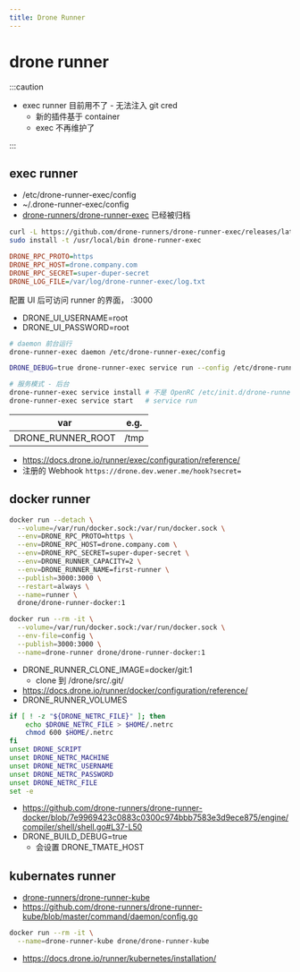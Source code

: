 ```yaml
---
title: Drone Runner
---
```


# drone runner


:::caution

- exec runner 目前用不了 - 无法注入 git cred
  - 新的插件基于 container
  - exec 不再维护了

:::


## exec runner

- /etc/drone-runner-exec/config
- ~/.drone-runner-exec/config
- [drone-runners/drone-runner-exec](https://github.com/drone-runners/drone-runner-exec) 已经被归档

```bash
curl -L https://github.com/drone-runners/drone-runner-exec/releases/latest/download/drone_runner_exec_linux_amd64.tar.gz | tar zx
sudo install -t /usr/local/bin drone-runner-exec
```

```ini
DRONE_RPC_PROTO=https
DRONE_RPC_HOST=drone.company.com
DRONE_RPC_SECRET=super-duper-secret
DRONE_LOG_FILE=/var/log/drone-runner-exec/log.txt
```

配置 UI 后可访问 runner 的界面， :3000

- DRONE_UI_USERNAME=root
- DRONE_UI_PASSWORD=root

```bash
# daemon 前台运行
drone-runner-exec daemon /etc/drone-runner-exec/config

DRONE_DEBUG=true drone-runner-exec service run --config /etc/drone-runner-exec/config

# 服务模式 - 后台
drone-runner-exec service install # 不是 OpenRC /etc/init.d/drone-runner-exec
drone-runner-exec service start   # service run
```

| var               | e.g. |
| ----------------- | ---- |
| DRONE_RUNNER_ROOT | /tmp |

- https://docs.drone.io/runner/exec/configuration/reference/
- 注册的 Webhook `https://drone.dev.wener.me/hook?secret=`

## docker runner

```bash
docker run --detach \
  --volume=/var/run/docker.sock:/var/run/docker.sock \
  --env=DRONE_RPC_PROTO=https \
  --env=DRONE_RPC_HOST=drone.company.com \
  --env=DRONE_RPC_SECRET=super-duper-secret \
  --env=DRONE_RUNNER_CAPACITY=2 \
  --env=DRONE_RUNNER_NAME=first-runner \
  --publish=3000:3000 \
  --restart=always \
  --name=runner \
  drone/drone-runner-docker:1

docker run --rm -it \
  --volume=/var/run/docker.sock:/var/run/docker.sock \
  --env-file=config \
  --publish=3000:3000 \
  --name=drone-runner drone/drone-runner-docker:1
```

- DRONE_RUNNER_CLONE_IMAGE=docker/git:1
  - clone 到 /drone/src/.git/
- https://docs.drone.io/runner/docker/configuration/reference/
- DRONE_RUNNER_VOLUMES


```bash
if [ ! -z "${DRONE_NETRC_FILE}" ]; then
	echo $DRONE_NETRC_FILE > $HOME/.netrc
	chmod 600 $HOME/.netrc
fi
unset DRONE_SCRIPT
unset DRONE_NETRC_MACHINE
unset DRONE_NETRC_USERNAME
unset DRONE_NETRC_PASSWORD
unset DRONE_NETRC_FILE
set -e
```

- https://github.com/drone-runners/drone-runner-docker/blob/7e9969423c0883c0300c974bbb7583e3d9ece875/engine/compiler/shell/shell.go#L37-L50
- DRONE_BUILD_DEBUG=true
  - 会设置 DRONE_TMATE_HOST
## kubernates runner

- [drone-runners/drone-runner-kube](https://github.com/drone-runners/drone-runner-kube)
- https://github.com/drone-runners/drone-runner-kube/blob/master/command/daemon/config.go

```bash
docker run --rm -it \
  --name=drone-runner-kube drone/drone-runner-kube
```

- https://docs.drone.io/runner/kubernetes/installation/
